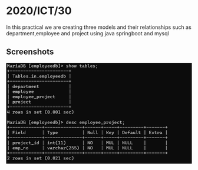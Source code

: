 <h1>2020/ICT/30</h1>

<P>In this practical we are creating three models and their relationships such as department,employee and project using java springboot and mysql</P>


<h2>Screenshots</h2>

<img src="1.png">
